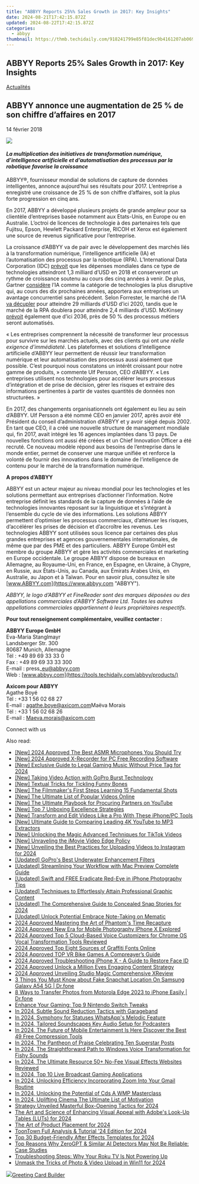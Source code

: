 ```yaml
---
title: "ABBYY Reports 25%% Sales Growth in 2017: Key Insights"
date: 2024-08-21T17:42:15.872Z
updated: 2024-08-22T17:42:15.872Z
categories:
  - abbyy
thumbnail: https://thmb.techidaily.com/918241799e85f81dec9b4161207ab0693452bcd53dc379a61f25b9401249f9af.jpg
---
```


## ABBYY Reports 25% Sales Growth in 2017: Key Insights

[Actualités](https://tools.techidaily.com/abbyy/products/)

## ABBYY annonce une augmentation de 25 % de son chiffre d’affaires en 2017

14 février 2018

![](https://content.abbyy.com/-/media/project/abbyy/abbyy/branchtemplates/shutterstock_1272462163_1296-x-729.jpg?h=729&iar=0&w=1296)

#### _La multiplication des initiatives de transformation numérique, d’intelligence artificielle et d’automatisation des processus par la robotique favorise la croissance_

  
ABBYY®, fournisseur mondial de solutions de capture de données intelligentes, annonce aujourd’hui ses résultats pour 2017\. L’entreprise a enregistré une croissance de 25 % de son chiffre d’affaires, soit la plus forte progression en cinq ans.

En 2017, ABBYY a développé plusieurs projets de grande ampleur pour sa clientèle d’entreprises basée notamment aux Etats-Unis, en Europe ou en Australie. L’octroi de licences de technologie à des partenaires tels que Fujitsu, Epson, Hewlett Packard Enterprise, RICOH et Xerox est également une source de revenus significative pour l’entreprise.

La croissance d’ABBYY va de pair avec le développement des marchés liés à la transformation numérique, l’intelligence artificielle (IA) et l’automatisation des processus par la robotique (RPA). L’International Data Corporation (IDC) [prévoit](https://www.idc.com/getdoc.jsp?containerId=IDC%5FP32575 "IDC") que les dépenses mondiales dans ce type de technologies atteindront 1,3 milliard d’USD en 2018 et conserveront un rythme de croissance soutenu au cours des cinq années à venir. De plus, Gartner [considère](https://www.gartner.com/smarterwithgartner/top-trends-in-the-gartner-hype-cycle-for-emerging-technologies-2017/ "Gartner") l’IA comme la catégorie de technologies la plus disruptive qui, au cours des dix prochaines années, apportera aux entreprises un avantage concurrentiel sans précédent. Selon Forrester, le marché de l’IA [va décupler](https://www.forrester.com/report/The+RPA+Market+Will+Reach+29+Billion+By+2021/-/E-RES137229 "Forrester") pour atteindre 29 milliards d’USD d’ici 2020, tandis que le marché de la RPA doublera pour atteindre 2,4 milliards d’USD. McKinsey [prévoit](https://www.mckinsey.com/business-functions/digital-mckinsey/our-insights/where-machines-could-replace-humans-and-where-they-cant-yet "McKinsey") également que d’ici 2036, près de 50 % des processus métiers seront automatisés.

« Les entreprises comprennent la nécessité de transformer leur processus pour survivre sur les marchés actuels, avec des clients qui ont _une réelle exigence d’immédiateté_. Les plateformes et solutions d’intelligence artificielle d’ABBYY leur permettent de réussir leur transformation numérique et leur automatisation des processus aussi aisément que possible. C’est pourquoi nous constatons un intérêt croissant pour notre gamme de produits, » commente Ulf Persson, CEO d’ABBYY. « Les entreprises utilisent nos technologies pour accélérer leurs processus d’intégration et de prise de décision, gérer les risques et extraire des informations pertinentes à partir de vastes quantités de données non structurées. »

En 2017, des changements organisationnels ont également eu lieu au sein d’ABBYY. Ulf Persson a été nommé CEO en janvier 2017, après avoir été Président du conseil d’administration d’ABBYY et y avoir siégé depuis 2002\. En tant que CEO, il a créé une nouvelle structure de management mondiale qui, fin 2017, avait intégré les 16 agences implantées dans 13 pays. De nouvelles fonctions ont aussi été créées et un Chief Innovation Officer a été recruté. Ce nouveau modèle répond aux besoins de l’entreprise dans le monde entier, permet de conserver une marque unifiée et renforce la volonté de fournir des innovations dans le domaine de l’intelligence de contenu pour le marché de la transformation numérique.

  
**A propos d’ABBYY**

ABBYY est un acteur majeur au niveau mondial pour les technologies et les solutions permettant aux entreprises d’actionner l’information. Notre entreprise définit les standards de la capture de données à l’aide de technologies innovantes reposant sur la linguistique et s’intégrant à l’ensemble du cycle de vie des informations. Les solutions ABBYY permettent d’optimiser les processus commerciaux, d’atténuer les risques, d’accélérer les prises de décision et d’accroître les revenus. Les technologies ABBYY sont utilisées sous licence par certaines des plus grandes entreprises et agences gouvernementales internationales, de même que par des PME et des particuliers. ABBYY Europe GmbH est membre du groupe ABBYY et gère les activités commerciales et marketing en Europe occidentale. Le groupe ABBYY dispose de bureaux en Allemagne, au Royaume-Uni, en France, en Espagne, en Ukraine, à Chypre, en Russie, aux États-Unis, au Canada, aux Émirats Arabes Unis, en Australie, au Japon et à Taïwan. Pour en savoir plus, consultez le site [www.ABBYY.com](https://www.abbyy.com "ABBYY").

_ABBYY, le logo d’ABBYY et FineReader sont des marques déposées ou des appellations commerciales d’ABBYY Software Ltd. Toutes les autres appellations commerciales appartiennent à leurs propriétaires respectifs._

  
**Pour tout renseignement complémentaire, veuillez contacter :**

  
**ABBYY Europe GmbH**  
Eva-Maria Stanglmayr  
Landsberger Str. 300  
80687 Munich, Allemagne  
Tél : +49 89 69 33 33 0  
Fax : +49 89 69 33 33 300  
E-mail : press\_eu@abbyy.com  
Web : [www.abbyy.com](https://tools.techidaily.com/abbyy/products/)

**Axicom pour ABBYY**  
Agathe Boyé  
Tél : +33 1 56 02 68 27  
E-mail : [agathe.boye@axicom.com](https://tools.techidaily.com/abbyy/products/)Maëva Morais  
Tél : +33 1 56 02 68 26  
E-mail : [Maeva.morais@axicom.com](https://tools.techidaily.com/abbyy/products/)

Connect with us

<ins class="adsbygoogle"
     style="display:block"
     data-ad-format="autorelaxed"
     data-ad-client="ca-pub-7571918770474297"
     data-ad-slot="1223367746"></ins>



<ins class="adsbygoogle"
     style="display:block"
     data-ad-client="ca-pub-7571918770474297"
     data-ad-slot="8358498916"
     data-ad-format="auto"
     data-full-width-responsive="true"></ins>

<span class="atpl-alsoreadstyle">Also read:</span>
<div><ul>
<li><a href="https://youtube-tips.techidaily.com/024-approved-the-best-asmr-microphones-you-should-try/"><u>[New] 2024 Approved  The Best ASMR Microphones You Should Try</u></a></li>
<li><a href="https://on-screen-recording.techidaily.com/new-2024-approved-x-recorder-for-pc-free-recording-software/"><u>[New] 2024 Approved  X-Recorder for PC  Free Recording Software</u></a></li>
<li><a href="https://vp-tips.techidaily.com/new-exclusive-guide-to-legal-gaming-music-without-price-tag-for-2024/"><u>[New] Exclusive Guide to Legal Gaming Music Without Price Tag for 2024</u></a></li>
<li><a href="https://some-guidance.techidaily.com/new-taking-video-action-with-gopro-burst-technology/"><u>[New] Taking Video Action with GoPro Burst Technology</u></a></li>
<li><a href="https://some-guidance.techidaily.com/new-textual-tricks-for-tickling-funny-bones/"><u>[New] Textual Tricks for Tickling Funny Bones</u></a></li>
<li><a href="https://some-guidance.techidaily.com/new-the-filmmakers-first-steps-learning-15-fundamental-shots/"><u>[New] The Filmmaker's First Steps  Learning 15 Fundamental Shots</u></a></li>
<li><a href="https://facebook-video-recording.techidaily.com/new-the-ultimate-list-of-popular-videos-online/"><u>[New] The Ultimate List of Popular Videos Online</u></a></li>
<li><a href="https://some-guidance.techidaily.com/new-the-ultimate-playbook-for-procuring-partners-on-youtube/"><u>[New] The Ultimate Playbook for Procuring Partners on YouTube</u></a></li>
<li><a href="https://some-guidance.techidaily.com/new-top-7-unboxing-excellence-strategies/"><u>[New] Top 7 Unboxing Excellence Strategies</u></a></li>
<li><a href="https://some-guidance.techidaily.com/new-transform-and-edit-videos-like-a-pro-with-these-iphonepc-tools/"><u>[New] Transform and Edit Videos Like a Pro With These iPhone/PC Tools</u></a></li>
<li><a href="https://some-guidance.techidaily.com/new-ultimate-guide-to-comparing-leading-4k-youtube-to-mp3-extractors/"><u>[New] Ultimate Guide to Comparing Leading 4K YouTube to MP3 Extractors</u></a></li>
<li><a href="https://some-guidance.techidaily.com/new-unlocking-the-magic-advanced-techniques-for-tiktok-videos/"><u>[New] Unlocking the Magic  Advanced Techniques for TikTok Videos</u></a></li>
<li><a href="https://some-guidance.techidaily.com/new-unraveling-the-imovie-video-edge-policy/"><u>[New] Unraveling the iMovie Video Edge Policy</u></a></li>
<li><a href="https://facebook-clips.techidaily.com/new-unveiling-the-best-practices-for-uploading-videos-to-instagram-for-2024/"><u>[New] Unveiling the Best Practices for Uploading Videos to Instagram for 2024</u></a></li>
<li><a href="https://some-techniques.techidaily.com/updated-gopros-best-underwater-enhancement-filters/"><u>[Updated] GoPro's Best Underwater Enhancement Filters</u></a></li>
<li><a href="https://some-guidance.techidaily.com/updated-streamlining-your-workflow-with-mac-preview-complete-guide/"><u>[Updated] Streamlining Your Workflow with Mac Preview  Complete Guide</u></a></li>
<li><a href="https://some-guidance.techidaily.com/updated-swift-and-free-eradicate-red-eye-in-iphone-photography-tips/"><u>[Updated] Swift and FREE  Eradicate Red-Eye in iPhone Photography Tips</u></a></li>
<li><a href="https://some-guidance.techidaily.com/updated-techniques-to-effortlessly-attain-professional-graphic-content/"><u>[Updated] Techniques to Effortlessly Attain Professional Graphic Content</u></a></li>
<li><a href="https://snapchat-videos.techidaily.com/updated-the-comprehensive-guide-to-concealed-snap-stories-for-2024/"><u>[Updated] The Comprehensive Guide to Concealed Snap Stories for 2024</u></a></li>
<li><a href="https://some-guidance.techidaily.com/updated-unlock-potential-embrace-note-taking-on-mematic/"><u>[Updated] Unlock Potential  Embrace Note-Taking on Mematic</u></a></li>
<li><a href="https://extra-guidance.techidaily.com/2024-approved-mastering-the-art-of-phantoms-time-recapture/"><u>2024 Approved  Mastering the Art of Phantom's Time Recapture</u></a></li>
<li><a href="https://extra-approaches.techidaily.com/2024-approved-new-era-for-mobile-photography-iphone-x-explored/"><u>2024 Approved  New Era for Mobile Photography  IPhone X Explored</u></a></li>
<li><a href="https://some-guidance.techidaily.com/2024-approved-top-5-cloud-based-voice-customizers-for-chrome-os-vocal-transformation-tools-reviewed/"><u>2024 Approved  Top 5 Cloud-Based Voice Customizers for Chrome OS  Vocal Transformation Tools Reviewed</u></a></li>
<li><a href="https://some-guidance.techidaily.com/2024-approved-top-eight-sources-of-graffiti-fonts-online/"><u>2024 Approved  Top Eight Sources of Graffiti Fonts Online</u></a></li>
<li><a href="https://some-guidance.techidaily.com/2024-approved-top-vr-bike-games-a-compreayers-guide/"><u>2024 Approved  TOP VR Bike Games  A Compreayer’s Guide</u></a></li>
<li><a href="https://some-guidance.techidaily.com/2024-approved-troubleshooting-iphone-x-a-guide-to-restore-face-id/"><u>2024 Approved  Troubleshooting iPhone X - A Guide to Restore Face ID</u></a></li>
<li><a href="https://some-guidance.techidaily.com/2024-approved-unlock-a-million-eyes-engaging-content-strategy/"><u>2024 Approved  Unlock a Million Eyes  Engaging Content Strategy</u></a></li>
<li><a href="https://some-guidance.techidaily.com/2024-approved-unveiling-studio-magic-comprehensive-xreview/"><u>2024 Approved  Unveiling Studio Magic  Comprehensive XReview</u></a></li>
<li><a href="https://location-social.techidaily.com/3-things-you-must-know-about-fake-snapchat-location-on-samsung-galaxy-a54-5g-drfone-by-drfone-virtual-android/"><u>3 Things You Must Know about Fake Snapchat Location On Samsung Galaxy A54 5G | Dr.fone</u></a></li>
<li><a href="https://blog-min.techidaily.com/8-ways-to-transfer-photos-from-motorola-edge-2023-to-iphone-easily-drfone-by-drfone-transfer-from-android-transfer-from-android/"><u>8 Ways to Transfer Photos from Motorola Edge 2023 to iPhone Easily | Dr.fone</u></a></li>
<li><a href="https://games-able.techidaily.com/enhance-your-gaming-top-9-nintendo-switch-tweaks/"><u>Enhance Your Gaming: Top 9 Nintendo Switch Tweaks</u></a></li>
<li><a href="https://some-guidance.techidaily.com/in-2024-subtle-sound-reduction-tactics-with-garageband/"><u>In 2024, Subtle Sound Reduction Tactics with Garageband</u></a></li>
<li><a href="https://some-guidance.techidaily.com/in-2024-symphony-for-statuses-whatsapps-melodic-feature/"><u>In 2024, Symphony for Statuses  WhatsApp's Melodic Feature</u></a></li>
<li><a href="https://some-guidance.techidaily.com/in-2024-tailored-soundscapes-key-audio-setup-for-podcasters/"><u>In 2024, Tailored Soundscapes  Key Audio Setup for Podcasters</u></a></li>
<li><a href="https://some-guidance.techidaily.com/in-2024-the-future-of-mobile-entertainment-is-here-discover-the-best-49-free-compression-tools/"><u>In 2024, The Future of Mobile Entertainment Is Here  Discover the Best 49 Free Compression Tools</u></a></li>
<li><a href="https://some-guidance.techidaily.com/in-2024-the-pantheon-of-praise-celebrating-ten-superstar-posts/"><u>In 2024, The Pantheon of Praise  Celebrating Ten Superstar Posts</u></a></li>
<li><a href="https://some-guidance.techidaily.com/in-2024-the-straightforward-path-to-windows-voice-transformation-for-fishy-sounds/"><u>In 2024, The Straightforward Path to Windows Voice Transformation for Fishy Sounds</u></a></li>
<li><a href="https://some-guidance.techidaily.com/in-2024-the-ultimate-resource-50plus-no-fee-visual-effects-websites-reviewed/"><u>In 2024, The Ultimate Resource  50+ No-Fee Visual Effects Websites Reviewed</u></a></li>
<li><a href="https://some-guidance.techidaily.com/in-2024-top-10-live-broadcast-gaming-applications/"><u>In 2024, Top 10 Live Broadcast Gaming Applications</u></a></li>
<li><a href="https://some-guidance.techidaily.com/in-2024-unlocking-efficiency-incorporating-zoom-into-your-gmail-routine/"><u>In 2024, Unlocking Efficiency  Incorporating Zoom Into Your Gmail Routine</u></a></li>
<li><a href="https://some-guidance.techidaily.com/in-2024-unlocking-the-potential-of-cds-a-wmp-masterclass/"><u>In 2024, Unlocking the Potential of Cds  A WMP Masterclass</u></a></li>
<li><a href="https://some-guidance.techidaily.com/in-2024-uplifting-cinema-the-ultimate-list-of-motivation/"><u>In 2024, Uplifting Cinema  The Ultimate List of Motivation</u></a></li>
<li><a href="https://some-guidance.techidaily.com/strategy-unveiled-masterful-box-opening-tactics-for-2024/"><u>Strategy Unveiled  Masterful Box-Opening Tactics for 2024</u></a></li>
<li><a href="https://some-guidance.techidaily.com/the-art-and-science-of-enhancing-visual-appeal-with-adobes-look-up-tables-luts-for-2024/"><u>The Art and Science of Enhancing Visual Appeal with Adobe's Look-Up Tables (LUTs) for 2024</u></a></li>
<li><a href="https://some-guidance.techidaily.com/the-art-of-product-placement-for-2024/"><u>The Art of Product Placement for 2024</u></a></li>
<li><a href="https://some-guidance.techidaily.com/toontown-full-analysis-and-tutorial-24-edition-for-2024/"><u>ToonTown Full Analysis & Tutorial '24 Edition for 2024</u></a></li>
<li><a href="https://some-guidance.techidaily.com/top-30-budget-friendly-after-effects-templates-for-2024/"><u>Top 30 Budget-Friendly After Effects Templates for 2024</u></a></li>
<li><a href="https://tech-revival.techidaily.com/top-reasons-why-zerogpt-and-similar-ai-detectors-may-not-be-reliable-case-studies/"><u>Top Reasons Why ZeroGPT & Similar AI Detectors May Not Be Reliable: Case Studies</u></a></li>
<li><a href="https://techno-recovery.techidaily.com/troubleshooting-steps-why-your-roku-tv-is-not-powering-up/"><u>Troubleshooting Steps: Why Your Roku TV Is Not Powering Up</u></a></li>
<li><a href="https://some-guidance.techidaily.com/unmask-the-tricks-of-photo-and-video-upload-in-win11-for-2024/"><u>Unmask the Tricks of Photo & Video Upload in Win11 for 2024</u></a></li>
</ul></div>

<!-- affiliate ads begin -->
<a href="https://secure.2checkout.com/order/checkout.php?PRODS=2067133&QTY=1&AFFILIATE=108875&CART=1"><img src="https://www.pearlmountainsoft.com/n_img/product/gcb/banScrn.jpg" border="0">Greeting Card Builder</a>
<!-- affiliate ads end -->